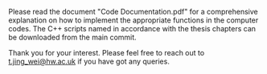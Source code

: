 Please read the document "Code Documentation.pdf" for a comprehensive explanation on how to implement the appropriate functions in the computer codes. The C++ scripts named in accordance with the thesis chapters can be downloaded from the main commit.

Thank you for your interest. Please feel free to reach out to t.jing_wei@hw.ac.uk if you have got any queries.

